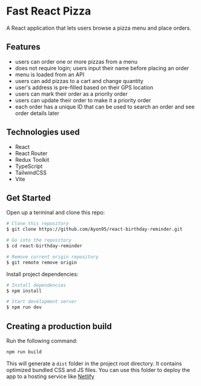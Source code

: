 # Fast React Pizza

A React application that lets users browse a pizza menu and place orders.

## Features

- users can order one or more pizzas from a menu
- does not require login; users input their name before placing an order
- menu is loaded from an API
- users can add pizzas to a cart and change quantity
- user's address is pre-filled based on their GPS location
- users can mark their order as a priority order
- users can update their order to make it a priority order
- each order has a unique ID that can be used to search an order and see order details later

## Technologies used

- React
- React Router
- Redux Toolkit
- TypeScript
- TailwindCSS
- Vite

## Get Started

Open up a terminal and clone this repo:

```bash
# Clone this repository
$ git clone https://github.com/Ayon95/react-birthday-reminder.git

# Go into the repository
$ cd react-birthday-reminder

# Remove current origin repository
$ git remote remove origin
```

Install project dependencies:

```bash
# Install dependencies
$ npm install

# Start development server
$ npm run dev
```

## Creating a production build

Run the following command:

```bash
npm run build
```

This will generate a `dist` folder in the project root directory. It contains optimized bundled CSS and JS files. You can use this folder to deploy the app to a hosting service like [Netlify](https://netlify.com)
